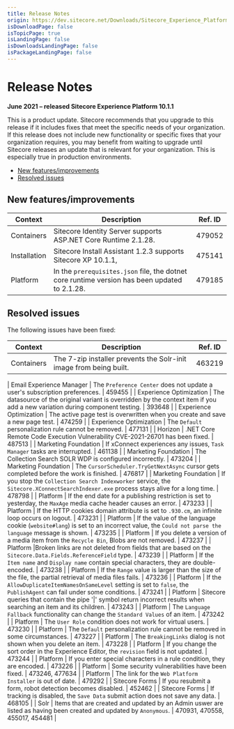 ```yaml
---
title: Release Notes
origin: https://dev.sitecore.net/Downloads/Sitecore_Experience_Platform/101/Sitecore_Experience_Platform_101_Update1/Release_Notes
isDownloadPage: false
isTopicPage: true
isLandingPage: false
isDownloadsLandingPage: false
isPackageLandingPage: false
---
```


# Release Notes

**June 2021 – released Sitecore Experience Platform 10.1.1**

This is a product update. Sitecore recommends that you upgrade to this release if it includes fixes that meet the specific needs of your organization. If this release does not include new functionality or specific fixes that your organization requires, you may benefit from waiting to upgrade until Sitecore releases an update that is relevant for your organization. This is especially true in production environments.

-   [New features/improvements](#New)
-   [Resolved issues](#Resolved)

## New features/improvements

 | Context | Description | Ref. ID |
 | --- | --- | --- |
 | Containers | Sitecore Identity Server supports ASP.NET Core Runtime 2.1.28. | 479052 |
 | Installation | Sitecore Install Assistant 1.2.3 supports Sitecore XP 10.1.1, | 475141 |
 | Platform | In the `prerequisites.json` file, the dotnet core runtime version has been u​pdated to 2.1.28​. | 479185 |

## Resolved issues

The following issues have been fixed:

 | Context | Description | Ref. ID |
 | --- | --- | --- |
 | Containers | ​The 7-zip installer prevents the Solr-init image from being built. | 463219 |

 | Email Experience Manager | The `Preference Center` does not update a user's subscription preferences. | 459455 |
 | Experience Optimization | ​The datasource of the original variant is overridden by the context item if you add a new variation during component testing. | 393648 |
 | Experience Optimization | ​The active page test is overwritten when you create and save a new page test​. | 474259 |
 | Experience Optimization | ​The `Default` personalization rule cannot be removed.​ | 477131 |
 | Horizon | ​.NET Core Remote Code Execution Vulnerability CVE-2021-26701 has been fixed. | 487513 |
 | Marketing Foundation | ​If xConnect experiences any issues, `Task Manager` tasks are interrupted. | 461138 |
 | Marketing Foundation | ​The Collection Search SOLR WDP is configured incorrectly. | 473204 |
 | Marketing Foundation | ​The `CursorScheduler.TryGetNextAsync` cursor gets completed before the work is finished​. | 476817 |
 | Marketing Foundation | ​If you stop the `Collection ​Search Indexworker` service, the `Sitecore.XConnectSearchIndexer.exe` process stays alive for a long time. | 478798 |
 | Platform | If the end date for a publishing restriction is set​ to yesterday, the `MaxAge` media cache header causes an error. | 473233 |
 | Platform | If the HTTP cookies domain attribute is set to `.930.cm`, an infinite loop occurs on logout. | 473231 |
 | Platform | If the value of the language cookie (`website#lang`) is set to an incorrect value, the `Could not parse the language` message is shown. | 473235 |
 | Platform | If you delete a version of a media item from the `Recycle Bin​`, ​Blobs are not removed​. | 473237 |
 | Platform | ​Broken links are not deleted from fields that are based on the `Sitecore.Data.Fields.ReferenceField` type​. | 473239 |
 | Platform | ​If the `Item name` and `Display name` contain special characters, they are double-encoded. | 473238 |
 | Platform | ​If the `Range` value is larger than the size of the file, the partial retrieval of media files fails. | 473236 |
 | Platform | If the `AllowDuplicateItemNamesOnSameLevel` setting is set to `false​`, the ​`PublishAgent` can fail under some conditions. | 473241 |
 | Platform | ​Sitecore queries that contain the pipe '|' symbol return incorrect results when searching an item and its children. | 473243 |
 | Platform | ​The `Language Fallback` functionality can change the `Standard Values` of an item. | 473242 |
 | Platform | ​The `User Role` condition does not work for virtual users​. | 473230 |
 | Platform | ​The `Default` personalization rule cannot be removed in some circumstances​. | 473227 |
 | Platform | ​The `BreakingLinks` dialog is not shown when you delete an item. | 473228 |
 | Platform | If you change the sort order in the Experience Editor, ​the `revision` field is not updated​. | 473244 |
 | Platform | ​If you enter special characters in a rule condition, they are encoded.​ | 473226 |
 | Platform | Some security vulnerabilities have been fixed. | 473246, 477634 |
 | Platform | ​The link for the `Web Platform Installer` is out of date.​ | 479292 |
 | Sitecore Forms | ​If you resubmit a form, robot detection becomes disabled. | 452462 |
 | Sitecore Forms | If tracking is disabled, the `Save Data` submit action does not save any data. | 468105 |
 | Solr | Items that are created and updated by an Admin​ uswer are listed as having been created and updated by `Anonymous`.​​​​ | 470931, 470558, 455017, 454481 |